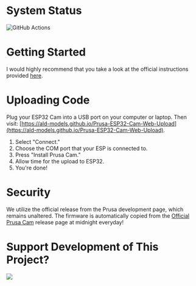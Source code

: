 # System Status

![GitHub Actions](https://github.com/ALD-Models/Prusa-ESP32-Cam-Web-Upload/actions/workflows/latest_firmware.yml/badge.svg)

# Getting Started

I would highly recommend that you take a look at the official instructions provided [here](https://github.com/prusa3d/Prusa-Firmware-ESP32-Cam/tree/master?tab=readme-ov-file#esp32-cam-ai-thinker-board).

# Uploading Code

Plug your ESP32 Cam into a USB port on your computer or laptop. Then visit: [https://ald-models.github.io/Prusa-ESP32-Cam-Web-Upload](https://ald-models.github.io/Prusa-ESP32-Cam-Web-Upload).

1. Select "Connect."
2. Choose the COM port that your ESP is connected to.
3. Press "Install Prusa Cam."
4. Allow time for the upload to ESP32.
5. You're done!

# Security

We utilize the official release from the Prusa development page, which remains unaltered. The firmware is automatically copied from the [Official Prusa Cam](https://github.com/prusa3d/Prusa-Firmware-ESP32-Cam/releases) release page at midnight everyday!

# Support Development of This Project?

<a href="https://www.buymeacoffee.com/jlofthouse"><img src="https://img.buymeacoffee.com/button-api/?text=Buy me a coffee&emoji=☕&slug=jlofthouse&button_colour=FFDD00&font_colour=000000&font_family=Lato&outline_colour=000000&coffee_colour=ffffff" /></a>
